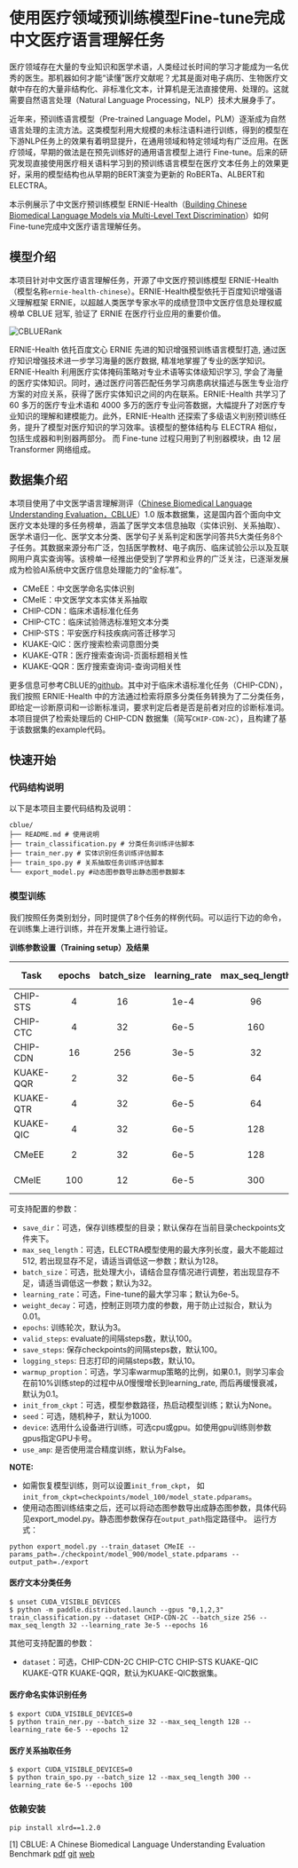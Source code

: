 # 使用医疗领域预训练模型Fine-tune完成中文医疗语言理解任务

医疗领域存在大量的专业知识和医学术语，人类经过长时间的学习才能成为一名优秀的医生。那机器如何才能“读懂”医疗文献呢？尤其是面对电子病历、生物医疗文献中存在的大量非结构化、非标准化文本，计算机是无法直接使用、处理的。这就需要自然语言处理（Natural Language Processing，NLP）技术大展身手了。

近年来，预训练语言模型（Pre-trained Language Model，PLM）逐渐成为自然语言处理的主流方法。这类模型利用大规模的未标注语料进行训练，得到的模型在下游NLP任务上的效果有着明显提升，在通用领域和特定领域均有广泛应用。在医疗领域，早期的做法是在预先训练好的通用语言模型上进行 Fine-tune。后来的研究发现直接使用医疗相关语料学习到的预训练语言模型在医疗文本任务上的效果更好，采用的模型结构也从早期的BERT演变为更新的 RoBERTa、ALBERT和ELECTRA。

本示例展示了中文医疗预训练模型 ERNIE-Health（[Building Chinese Biomedical Language Models via Multi-Level Text Discrimination](https://arxiv.org/abs/2110.07244)）如何 Fine-tune完成中文医疗语言理解任务。

## 模型介绍

本项目针对中文医疗语言理解任务，开源了中文医疗预训练模型 ERNIE-Health（模型名称`ernie-health-chinese`）。ERNIE-Health模型依托于百度知识增强语义理解框架 ERNIE，以超越人类医学专家水平的成绩登顶中文医疗信息处理权威榜单 CBLUE 冠军, 验证了 ERNIE 在医疗行业应用的重要价值。

![CBLUERank](https://user-images.githubusercontent.com/25607475/160394225-04f75498-ce1a-4665-85f7-d495815eed51.png)

ERNIE-Health 依托百度文心 ERNIE 先进的知识增强预训练语言模型打造, 通过医疗知识增强技术进一步学习海量的医疗数据, 精准地掌握了专业的医学知识。ERNIE-Health 利用医疗实体掩码策略对专业术语等实体级知识学习, 学会了海量的医疗实体知识。同时，通过医疗问答匹配任务学习病患病状描述与医生专业治疗方案的对应关系，获得了医疗实体知识之间的内在联系。ERNIE-Health 共学习了 60 多万的医疗专业术语和 4000 多万的医疗专业问答数据，大幅提升了对医疗专业知识的理解和建模能力。此外，ERNIE-Health 还探索了多级语义判别预训练任务，提升了模型对医疗知识的学习效率。该模型的整体结构与 ELECTRA 相似，包括生成器和判别器两部分。 而 Fine-tune 过程只用到了判别器模块，由 12 层 Transformer 网络组成。

## 数据集介绍

本项目使用了中文医学语言理解测评（[Chinese Biomedical Language Understanding Evaluation，CBLUE](https://github.com/CBLUEbenchmark/CBLUE)）1.0 版本数据集，这是国内首个面向中文医疗文本处理的多任务榜单，涵盖了医学文本信息抽取（实体识别、关系抽取）、医学术语归一化、医学文本分类、医学句子关系判定和医学问答共5大类任务8个子任务。其数据来源分布广泛，包括医学教材、电子病历、临床试验公示以及互联网用户真实查询等。该榜单一经推出便受到了学界和业界的广泛关注，已逐渐发展成为检验AI系统中文医疗信息处理能力的“金标准”。

* CMeEE：中文医学命名实体识别
* CMeIE：中文医学文本实体关系抽取
* CHIP-CDN：临床术语标准化任务
* CHIP-CTC：临床试验筛选标准短文本分类
* CHIP-STS：平安医疗科技疾病问答迁移学习
* KUAKE-QIC：医疗搜索检索词意图分类
* KUAKE-QTR：医疗搜索查询词-页面标题相关性
* KUAKE-QQR：医疗搜索查询词-查询词相关性

更多信息可参考CBLUE的[github](https://github.com/CBLUEbenchmark/CBLUE/blob/main/README_ZH.md)。其中对于临床术语标准化任务（CHIP-CDN），我们按照 ERNIE-Health 中的方法通过检索将原多分类任务转换为了二分类任务，即给定一诊断原词和一诊断标准词，要求判定后者是否是前者对应的诊断标准词。本项目提供了检索处理后的 CHIP-CDN 数据集（简写`CHIP-CDN-2C`），且构建了基于该数据集的example代码。

## 快速开始

### 代码结构说明

以下是本项目主要代码结构及说明：

```text
cblue/
├── README.md # 使用说明
├── train_classification.py # 分类任务训练评估脚本
├── train_ner.py # 实体识别任务训练评估脚本
├── train_spo.py # 关系抽取任务训练评估脚本
└── export_model.py #动态图参数导出静态图参数脚本
```

### 模型训练

我们按照任务类别划分，同时提供了8个任务的样例代码。可以运行下边的命令，在训练集上进行训练，并在开发集上进行验证。

**训练参数设置（Training setup）及结果**

| Task      | epochs | batch_size | learning_rate | max_seq_length |  metric  | results | results (fp16) |
| --------- | :----: | :--------: | :-----------: | :------------: | :------: | :-----: | :------------: |
| CHIP-STS  |    4   |     16     |      1e-4     |       96       | Macro-F1 | 0.88550 |    0.85649     |
| CHIP-CTC  |    4   |     32     |      6e-5     |      160       | Macro-F1 | 0.84136 |    0.83514     |
| CHIP-CDN  |   16   |    256     |      3e-5     |       32       |    F1    | 0.76979 |    0.76489     |
| KUAKE-QQR |    2   |     32     |      6e-5     |       64       | Accuracy | 0.83865 |    0.84053     |
| KUAKE-QTR |    4   |     32     |      6e-5     |       64       | Accuracy | 0.69722 |    0.69722     |
| KUAKE-QIC |    4   |     32     |      6e-5     |      128       | Accuracy | 0.81483 |    0.82046     |
| CMeEE     |    2   |     32     |      6e-5     |      128       | Micro-F1 | 0.66120 |    0.66026     |
| CMeIE     |  100   |     12     |      6e-5     |      300       | Micro-F1 | 0.61385 |    0.58444     |

可支持配置的参数：

* `save_dir`：可选，保存训练模型的目录；默认保存在当前目录checkpoints文件夹下。
* `max_seq_length`：可选，ELECTRA模型使用的最大序列长度，最大不能超过512, 若出现显存不足，请适当调低这一参数；默认为128。
* `batch_size`：可选，批处理大小，请结合显存情况进行调整，若出现显存不足，请适当调低这一参数；默认为32。
* `learning_rate`：可选，Fine-tune的最大学习率；默认为6e-5。
* `weight_decay`：可选，控制正则项力度的参数，用于防止过拟合，默认为0.01。
* `epochs`: 训练轮次，默认为3。
* `valid_steps`: evaluate的间隔steps数，默认100。
* `save_steps`: 保存checkpoints的间隔steps数，默认100。
* `logging_steps`: 日志打印的间隔steps数，默认10。
* `warmup_proption`：可选，学习率warmup策略的比例，如果0.1，则学习率会在前10%训练step的过程中从0慢慢增长到learning_rate, 而后再缓慢衰减，默认为0.1。
* `init_from_ckpt`：可选，模型参数路径，热启动模型训练；默认为None。
* `seed`：可选，随机种子，默认为1000.
* `device`: 选用什么设备进行训练，可选cpu或gpu。如使用gpu训练则参数gpus指定GPU卡号。
* `use_amp`: 是否使用混合精度训练，默认为False。

**NOTE:**
* 如需恢复模型训练，则可以设置`init_from_ckpt`， 如`init_from_ckpt=checkpoints/model_100/model_state.pdparams`。
* 使用动态图训练结束之后，还可以将动态图参数导出成静态图参数，具体代码见export_model.py。静态图参数保存在`output_path`指定路径中。
  运行方式：

```shell
python export_model.py --train_dataset CMeIE --params_path=./checkpoint/model_900/model_state.pdparams --output_path=./export
```

#### 医疗文本分类任务

```shell
$ unset CUDA_VISIBLE_DEVICES
$ python -m paddle.distributed.launch --gpus "0,1,2,3" train_classification.py --dataset CHIP-CDN-2C --batch_size 256 --max_seq_length 32 --learning_rate 3e-5 --epochs 16
```

其他可支持配置的参数：

* `dataset`：可选，CHIP-CDN-2C CHIP-CTC CHIP-STS KUAKE-QIC KUAKE-QTR KUAKE-QQR，默认为KUAKE-QIC数据集。

#### 医疗命名实体识别任务

```shell
$ export CUDA_VISIBLE_DEVICES=0
$ python train_ner.py --batch_size 32 --max_seq_length 128 --learning_rate 6e-5 --epochs 12
```

#### 医疗关系抽取任务

```shell
$ export CUDA_VISIBLE_DEVICES=0
$ python train_spo.py --batch_size 12 --max_seq_length 300 --learning_rate 6e-5 --epochs 100
```

### 依赖安装

```shell
pip install xlrd==1.2.0
```

[1] CBLUE: A Chinese Biomedical Language Understanding Evaluation Benchmark [pdf](https://arxiv.org/abs/2106.08087) [git](https://github.com/CBLUEbenchmark/CBLUE) [web](https://tianchi.aliyun.com/specials/promotion/2021chinesemedicalnlpleaderboardchallenge)

